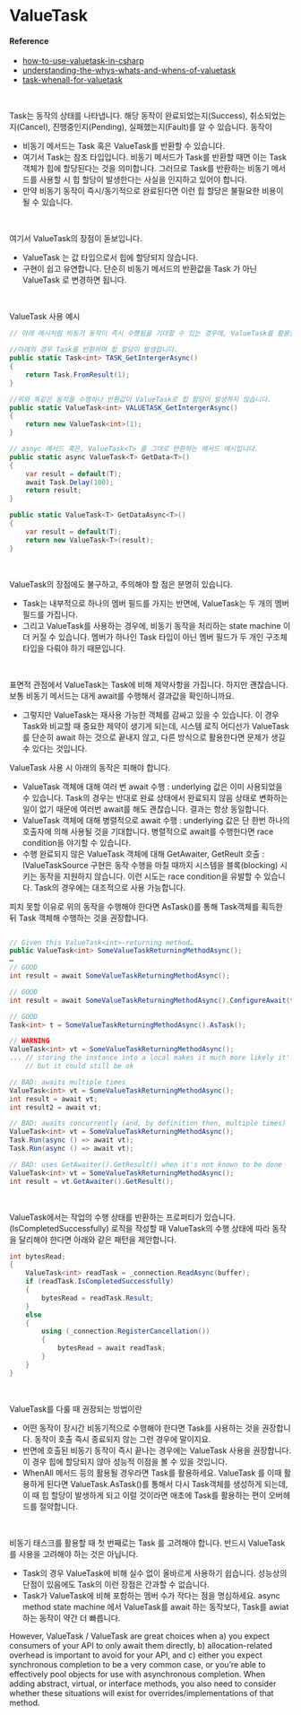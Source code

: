 # ValueTask

#### Reference
- [how-to-use-valuetask-in-csharp](https://www.infoworld.com/article/3565433/how-to-use-valuetask-in-csharp.html)
- [understanding-the-whys-whats-and-whens-of-valuetask](https://devblogs.microsoft.com/dotnet/understanding-the-whys-whats-and-whens-of-valuetask/)
- [task-whenall-for-valuetask](https://stackoverflow.com/questions/45689327/task-whenall-for-valuetask)

<br>


Task는 동작의 상태를 나타냅니다. 해당 동작이 완료되었는지(Success), 취소되었는지(Cancel), 진행중인지(Pending), 실패했는지(Fault)를 알 수 있습니다. 동작이 
- 비동기 메서드는 Task 혹은 ValueTask를 반환할 수 있습니다.
- 여기서 Task는 참조 타입입니다. 비동기 메서드가 Task를 반환할 때면 이는 Task 객체가 힙에 할당된다는 것을 의미합니다. 그러므로 Task를 반환하는 비동기 메서드를 사용할 시 힙 할당이 발생한다는 사실을 인지하고 있어야 합니다.
- 만약 비동기 동작이 즉시/동기적으로 완료된다면 이런 힙 할당은 불필요한 비용이 될 수 있습니다.

<br>

여기서 ValueTask의 장점이 돋보입니다.
- ValueTask<T> 는 값 타입으로서 힙에 할당되지 않습니다.
- 구현이 쉽고 유연합니다. 단순히 비동기 메서드의 반환값을 Task<T> 가 아닌 ValueTask<T> 로 변경하면 됩니다.


<br>

ValueTask 사용 예시
```cs
// 아래 예시처럼 비동기 동작이 즉시 수행됨을 기대할 수 있는 경우에, ValueTask를 활용할 수 있습니다.

//아래의 경우 Task를 반환하며 힙 할당이 발생합니다.
public static Task<int> TASK_GetIntergerAsync()
{
    return Task.FromResult(1);
}

//위와 똑같은 동작을 수행하나 반환값이 ValueTask로 힙 할당이 발생하지 않습니다.
public static ValueTask<int> VALUETASK_GetIntergerAsync()
{
    return new ValueTask<int>(1);
}

```

```cs
// asnyc 메서드 혹은, ValueTask<T> 를 그대로 반환하는 메서드 예시입니다.
public static async ValueTask<T> GetData<T>()
{
    var result = default(T);
    await Task.Delay(100);
    return result;
}

public static ValueTask<T> GetDataAsync<T>()
{
    var result = default(T);
    return new ValueTask<T>(result);
}
```

<br>

ValueTask의 장점에도 불구하고, 주의해야 할 점은 분명히 있습니다.
- Task는 내부적으로 하나의 멤버 필드를 가지는 반면에, ValueTask는 두 개의 멤버 필드를 가집니다.
- 그리고 ValueTask를 사용하는 경우에, 비동기 동작을 처리하는 state machine 이 더 커질 수 있습니다. 멤버가 하나인 Task 타입이 아닌 멤버 필드가 두 개인 구조체 타입을 다뤄야 하기 때문입니다.

<br>

표면적 관점에서 ValueTask는 Task에 비해 제약사항을 가집니다. 하지만 괜찮습니다. 보통 비동기 메서드는 대게 await를 수행해서 결과값을 확인하니까요.
- 그렇지만 ValueTask는 재사용 가능한 객체를 감싸고 있을 수 있습니다. 이 경우 Task와 비교할 때 중요한 제약이 생기게 되는데, 시스템 로직 어디선가 ValueTask를 단순히 await 하는 것으로 끝내지 않고, 다른 방식으로 활용한다면 문제가 생길 수 있다는 것입니다.

ValueTask 사용 시 아래의 동작은 피해야 합니다.
- ValueTask 객체애 대해 여러 번 await 수행 : underlying 값은 이미 사용되었을 수 있습니다. Task의 경우는 반대로 완료 상태에서 완료되지 않음 상태로 변화하는 일이 없기 때문에 여러번 await를 해도 괜찮습니다. 결과는 항상 동일합니다.
- ValueTask 객체에 대해 병렬적으로 await 수행 : underlying 값은 단 한번 하나의 호출자에 의해 사용될 것을 기대합니다. 병렬적으로 await를 수행한다면 race condition을 야기할 수 있습니다.
- 수행 완료되지 않은 ValueTask 객체에 대해 GetAwaiter, GetReult 호출 : IValueTaskSource 구현은 동작 수행을 마칠 때까지 시스템을 블록(blocking) 시키는 동작을 지원하지 않습니다. 이런 시도는 race condition을 유발할 수 있습니다. Task의 경우에는 대조적으로 사용 가능합니다.

피치 못할 이유로 위의 동작을 수행해야 한다면 AsTask()를 통해 Task객체를 획득한 뒤 Task 객체해 수행하는 것을 권장합니다.

```cs

// Given this ValueTask<int>-returning method…
public ValueTask<int> SomeValueTaskReturningMethodAsync();
…
// GOOD
int result = await SomeValueTaskReturningMethodAsync();

// GOOD
int result = await SomeValueTaskReturningMethodAsync().ConfigureAwait(false);

// GOOD
Task<int> t = SomeValueTaskReturningMethodAsync().AsTask();

// WARNING
ValueTask<int> vt = SomeValueTaskReturningMethodAsync();
... // storing the instance into a local makes it much more likely it'll be misused,
    // but it could still be ok

// BAD: awaits multiple times
ValueTask<int> vt = SomeValueTaskReturningMethodAsync();
int result = await vt;
int result2 = await vt;

// BAD: awaits concurrently (and, by definition then, multiple times)
ValueTask<int> vt = SomeValueTaskReturningMethodAsync();
Task.Run(async () => await vt);
Task.Run(async () => await vt);

// BAD: uses GetAwaiter().GetResult() when it's not known to be done
ValueTask<int> vt = SomeValueTaskReturningMethodAsync();
int result = vt.GetAwaiter().GetResult();
```


<br>

ValueTask에서는 작업의 수행 상태를 반환하는 프로퍼티가 있습니다.(IsCompletedSuccessfully) 로직을 작성할 때 ValueTask의 수행 상태에 따라 동작을 달리해야 한다면 아래와 같은 패턴을 제안합니다.
```cs
int bytesRead;
{
    ValueTask<int> readTask = _connection.ReadAsync(buffer);
    if (readTask.IsCompletedSuccessfully)
    {
        bytesRead = readTask.Result;
    }
    else
    {
        using (_connection.RegisterCancellation())
        {
            bytesRead = await readTask;
        }
    }
}
```

<br>

ValueTask를 다룰 때 권장되는 방법이란
- 어떤 동작이 장시간 비동기적으로 수행해야 한다면 Task를 사용하는 것을 권장합니다. 동작이 호출 즉시 종료되지 않는 그런 경우에 말이지요.
- 반면에 호출된 비동기 동작이 즉시 끝나는 경우에는 ValueTask 사용을 권장합니다. 이 경우 힙에 할당되지 않아 성능적 이점을 볼 수 있을 것입니다.
- WhenAll 메서드 등의 활용될 경우라면 Task를 활용하세요. ValueTask 를 이때 활용하게 된다면 ValueTask.AsTask()를 통해서 다시 Task객체를 생성하게 되는데, 이 때 힙 할당이 발생하게 되고 이럴 것이라면 애초에 Task를 활용하는 편이 오버헤드를 절약합니다.

<br>

비동기 태스크를 활용할 때 첫 번째로는 Task 를 고려해야 합니다. 반드시 ValueTask를 사용을 고려해야 하는 것은 아닙니다.
- Task의 경우 ValueTask에 비해 실수 없이 올바르게 사용하기 쉽습니다. 성능상의 단점이 있음에도 Task의  이런 장점은 간과할 수 없습니다.
- Task가 ValueTask에 비해 포함하는 멤버 수가 작다는 점을 명심하세요. async method state machine 에서 ValueTask를 await 하는 동작보다, Task를 awiat 하는 동작이 약간 더 빠릅니다.


However, ValueTask / ValueTask<TResult> are great choices when 
a) you expect consumers of your API to only await them directly, 
b) allocation-related overhead is important to avoid for your API, and 
c) either you expect synchronous completion to be a very common case, 
or you’re able to effectively pool objects for use with asynchronous completion. 
When adding abstract, virtual, or interface methods, you also need to consider whether these situations will exist for overrides/implementations of that method.
